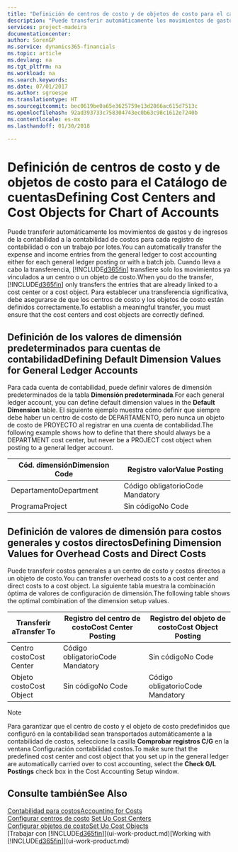 ```yaml
---
title: "Definición de centros de costo y de objetos de costo para el catálogo de cuentas | Documentos de Microsoft"
description: "Puede transferir automáticamente los movimientos de gastos y de ingresos de la contabilidad a la contabilidad de costos para cada registro de contabilidad o con un trabajo por lotes. Cuando lleva a cabo la transferencia, el sistema transfiere solo los movimientos ya vinculados a un centro o un objeto de costo. Para establecer una transferencia significativa, debe asegurarse de que los centros de costo y los objetos de costo están definidos correctamente."
services: project-madeira
documentationcenter: 
author: SorenGP
ms.service: dynamics365-financials
ms.topic: article
ms.devlang: na
ms.tgt_pltfrm: na
ms.workload: na
ms.search.keywords: 
ms.date: 07/01/2017
ms.author: sgroespe
ms.translationtype: HT
ms.sourcegitcommit: bec0619be0a65e3625759e13d2866ac615d7513c
ms.openlocfilehash: 92ad393733c758304743ec0b63c98c1612e7240b
ms.contentlocale: es-mx
ms.lasthandoff: 01/30/2018

---
```

# <a name="defining-cost-centers-and-cost-objects-for-chart-of-accounts"></a><span data-ttu-id="e8340-105">Definición de centros de costo y de objetos de costo para el Catálogo de cuentas</span><span class="sxs-lookup"><span data-stu-id="e8340-105">Defining Cost Centers and Cost Objects for Chart of Accounts</span></span>
<span data-ttu-id="e8340-106">Puede transferir automáticamente los movimientos de gastos y de ingresos de la contabilidad a la contabilidad de costos para cada registro de contabilidad o con un trabajo por lotes.</span><span class="sxs-lookup"><span data-stu-id="e8340-106">You can automatically transfer the expense and income entries from the general ledger to cost accounting either for each general ledger posting or with a batch job.</span></span> <span data-ttu-id="e8340-107">Cuando lleva a cabo la transferencia, [!INCLUDE[d365fin](includes/d365fin_md.md)] transfiere solo los movimientos ya vinculados a un centro o un objeto de costo.</span><span class="sxs-lookup"><span data-stu-id="e8340-107">When you do the transfer, [!INCLUDE[d365fin](includes/d365fin_md.md)] only transfers the entries that are already linked to a cost center or a cost object.</span></span> <span data-ttu-id="e8340-108">Para establecer una transferencia significativa, debe asegurarse de que los centros de costo y los objetos de costo están definidos correctamente.</span><span class="sxs-lookup"><span data-stu-id="e8340-108">To establish a meaningful transfer, you must ensure that the cost centers and cost objects are correctly defined.</span></span>  

## <a name="defining-default-dimension-values-for-general-ledger-accounts"></a><span data-ttu-id="e8340-109">Definición de los valores de dimensión predeterminados para cuentas de contabilidad</span><span class="sxs-lookup"><span data-stu-id="e8340-109">Defining Default Dimension Values for General Ledger Accounts</span></span>  
<span data-ttu-id="e8340-110">Para cada cuenta de contabilidad, puede definir valores de dimensión predeterminados de la tabla **Dimensión predeterminada**.</span><span class="sxs-lookup"><span data-stu-id="e8340-110">For each general ledger account, you can define default dimension values in the **Default Dimension** table.</span></span> <span data-ttu-id="e8340-111">El siguiente ejemplo muestra cómo definir que siempre debe haber un centro de costo de DEPARTAMENTO, pero nunca un objeto de costo de PROYECTO al registrar en una cuenta de contabilidad.</span><span class="sxs-lookup"><span data-stu-id="e8340-111">The following example shows how to define that there should always be a DEPARTMENT cost center, but never be a PROJECT cost object when posting to a general ledger account.</span></span>  

|<span data-ttu-id="e8340-112">**Cód. dimensión**</span><span class="sxs-lookup"><span data-stu-id="e8340-112">**Dimension Code**</span></span>|<span data-ttu-id="e8340-113">**Registro valor**</span><span class="sxs-lookup"><span data-stu-id="e8340-113">**Value Posting**</span></span>|  
|------------------------------------------|-----------------------------------------|  
|<span data-ttu-id="e8340-114">Departamento</span><span class="sxs-lookup"><span data-stu-id="e8340-114">Department</span></span>|<span data-ttu-id="e8340-115">Código obligatorio</span><span class="sxs-lookup"><span data-stu-id="e8340-115">Code Mandatory</span></span>|  
|<span data-ttu-id="e8340-116">Programa</span><span class="sxs-lookup"><span data-stu-id="e8340-116">Project</span></span>|<span data-ttu-id="e8340-117">Sin código</span><span class="sxs-lookup"><span data-stu-id="e8340-117">No Code</span></span>|  

## <a name="defining-dimension-values-for-overhead-costs-and-direct-costs"></a><span data-ttu-id="e8340-118">Definición de valores de dimensión para costos generales y costos directos</span><span class="sxs-lookup"><span data-stu-id="e8340-118">Defining Dimension Values for Overhead Costs and Direct Costs</span></span>  
 <span data-ttu-id="e8340-119">Puede transferir costos generales a un centro de costo y costos directos a un objeto de costo.</span><span class="sxs-lookup"><span data-stu-id="e8340-119">You can transfer overhead costs to a cost center and direct costs to a cost object.</span></span> <span data-ttu-id="e8340-120">La siguiente tabla muestra la combinación óptima de valores de configuración de dimensión.</span><span class="sxs-lookup"><span data-stu-id="e8340-120">The following table shows the optimal combination of the dimension setup values.</span></span>  

|<span data-ttu-id="e8340-121">Transferir a</span><span class="sxs-lookup"><span data-stu-id="e8340-121">Transfer To</span></span>|<span data-ttu-id="e8340-122">Registro del centro de costo</span><span class="sxs-lookup"><span data-stu-id="e8340-122">Cost Center Posting</span></span>|<span data-ttu-id="e8340-123">Registro del objeto de costo</span><span class="sxs-lookup"><span data-stu-id="e8340-123">Cost Object Posting</span></span>|  
|-----------------|-------------------------|-------------------------|  
|<span data-ttu-id="e8340-124">Centro costo</span><span class="sxs-lookup"><span data-stu-id="e8340-124">Cost Center</span></span>|<span data-ttu-id="e8340-125">Código obligatorio</span><span class="sxs-lookup"><span data-stu-id="e8340-125">Code Mandatory</span></span>|<span data-ttu-id="e8340-126">Sin código</span><span class="sxs-lookup"><span data-stu-id="e8340-126">No Code</span></span>|  
|<span data-ttu-id="e8340-127">Objeto costo</span><span class="sxs-lookup"><span data-stu-id="e8340-127">Cost Object</span></span>|<span data-ttu-id="e8340-128">Sin código</span><span class="sxs-lookup"><span data-stu-id="e8340-128">No Code</span></span>|<span data-ttu-id="e8340-129">Código obligatorio</span><span class="sxs-lookup"><span data-stu-id="e8340-129">Code Mandatory</span></span>|  

> [!NOTE]  
>  <span data-ttu-id="e8340-130">Para garantizar que el centro de costo y el objeto de costo predefinidos que configuró en la contabilidad sean transportados automáticamente a la contabilidad de costos, seleccione la casilla **Comprobar registros C/G** en la ventana Configuración contabilidad costos.</span><span class="sxs-lookup"><span data-stu-id="e8340-130">To make sure that the predefined cost center and cost object that you set up in the general ledger are automatically carried over to cost accounting, select the **Check G/L Postings** check box in the Cost Accounting Setup window.</span></span>  

## <a name="see-also"></a><span data-ttu-id="e8340-131">Consulte también</span><span class="sxs-lookup"><span data-stu-id="e8340-131">See Also</span></span>  
[<span data-ttu-id="e8340-132">Contabilidad para costos</span><span class="sxs-lookup"><span data-stu-id="e8340-132">Accounting for Costs</span></span>](finance-manage-cost-accounting.md)  
<span data-ttu-id="e8340-133">[Configurar centros de costo](finance-how-to-set-up-cost-centers.md) </span><span class="sxs-lookup"><span data-stu-id="e8340-133">[Set Up Cost Centers](finance-how-to-set-up-cost-centers.md) </span></span>  
[<span data-ttu-id="e8340-134">Configurar objetos de costo</span><span class="sxs-lookup"><span data-stu-id="e8340-134">Set Up Cost Objects</span></span>](finance-how-to-set-up-cost-objects.md)  
<span data-ttu-id="e8340-135">[Trabajar con [!INCLUDE[d365fin](includes/d365fin_md.md)]](ui-work-product.md)</span><span class="sxs-lookup"><span data-stu-id="e8340-135">[Working with [!INCLUDE[d365fin](includes/d365fin_md.md)]](ui-work-product.md)</span></span>

